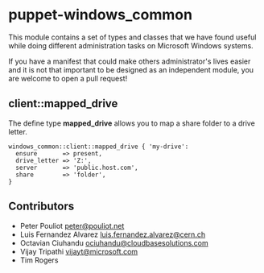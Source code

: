 puppet-windows_common
=====================

This module contains a set of types and classes that we have found useful while
doing different administration tasks on Microsoft Windows systems.

If you have a manifest that could make others administrator's lives easier and
it is not that important to be designed as an independent module, you are
welcome to open a pull request!

client::mapped_drive
--------------------

The define type **mapped_drive** allows you to map a share folder to a drive
letter.

    windows_common::client::mapped_drive { 'my-drive':
      ensure       => present,
      drive_letter => 'Z:',
      server       => 'public.host.com',
      share        => 'folder',
    }

Contributors
------------
 * Peter Pouliot <peter@pouliot.net>
 * Luis Fernandez Alvarez <luis.fernandez.alvarez@cern.ch>
 * Octavian Ciuhandu <ociuhandu@cloudbasesolutions.com>
 * Vijay Tripathi  <vijayt@microsoft.com>
 * Tim Rogers
